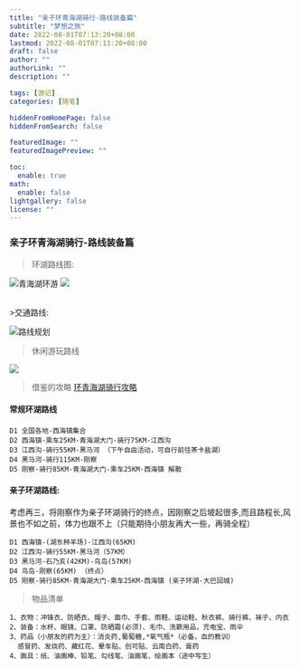```yaml
---
title: "亲子环青海湖骑行-路线装备篇"
subtitle: "梦想之旅"
date: 2022-08-01T07:13:20+08:00
lastmod: 2022-08-01T07:13:20+08:00
draft: false
author: ""
authorLink: ""
description: ""

tags: [游记]
categories: [随笔]

hiddenFromHomePage: false
hiddenFromSearch: false

featuredImage: ""
featuredImagePreview: ""

toc:
  enable: true
math:
  enable: false
lightgallery: false
license: ""
---
```





### 亲子环青海湖骑行-路线装备篇

>环湖路线图:

![青海湖环游](https://mmbiz.qpic.cn/mmbiz_png/JlEzsWtnYoMib1UiamI1p4AGicic4DPpqoXwE71YQAyH2AvGzv78nbymF9DYciaZ03mW6zDHPwv8N5TwPnOVrM5tYEQ/640?wx_fmt=png&wxfrom=5&wx_lazy=1&wx_co=1)
![](https://cdn.jsdelivr.net/gh/justkids2018/cdn@main/tool/WechatIMG2170.jpeg)


</BR>
>交通路线:


![路线规划](https://pic1.zhimg.com/80/v2-f956ff0589cf356646c859b9ae4b48bc_1440w.jpg)


>休闲游玩路线

![](https://pic3.zhimg.com/80/v2-42e44bb4150a3aec4a07207a77fe7692_1440w.jpg)


>借鉴的攻略
[环青海湖骑行攻略](https://zhuanlan.zhihu.com/p/362067297)
#### 常规环湖路线
```
D1 全国各地-西海镇集合
D2 西海镇-乘车25KM-青海湖大门-骑行75KM-江西沟
D3 江西沟-骑行55KM-黑马河 （下午自由活动，可自行前往茶卡盐湖）
D4 黑马河-骑行115KM-刚察
D5 刚察-骑行85KM-青海湖大门-乘车25KM-西海镇 解散
```

#### 亲子环湖路线:

考虑再三，将刚察作为亲子环湖骑行的终点，因刚察之后坡起很多,而且路程长,风景也不如之前，体力也跟不上（只能期待小朋友再大一些，再骑全程）
```
D1 西海镇-(湖东种羊场)-江西沟(65KM)
D2 江西沟-骑行55KM-黑马河（57KM） 
D3 黑马河-石乃亥(42KM)-鸟岛(57KM)
D4 鸟岛-刚察(65KM) （终点）
D5 刚察-骑行85KM-青海湖大门-乘车25KM-西海镇 (亲子环湖-大巴回城)
```

>物品清单
```
1、衣物：冲锋衣、防晒衣、帽子、面巾、手套、雨鞋、运动鞋、秋衣裤、骑行裤、袜子、内衣
2、装备：水杯、眼镜、口罩、防晒霜(必须)、毛巾、洗簌用品，充电宝、雨伞
3、药品（小朋友的药为主）：消炎药,葡萄糖,*氧气瓶*（必备，血的教训）
  感冒药、发烧药、藏红花、晕车贴、创可贴、云南白药、膏药
4、画具：纸、油画棒、铅笔、勾线笔、油画笔、绘画本（途中写生）
```

